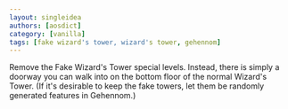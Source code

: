 ```yaml
---
layout: singleidea
authors: [aosdict]
category: [vanilla]
tags: [fake wizard's tower, wizard's tower, gehennom]
---
```

Remove the Fake Wizard's Tower special levels. Instead, there is simply a doorway you can walk into on the bottom floor of the normal Wizard's Tower. (If it's desirable to keep the fake towers, let them be randomly generated features in Gehennom.)
